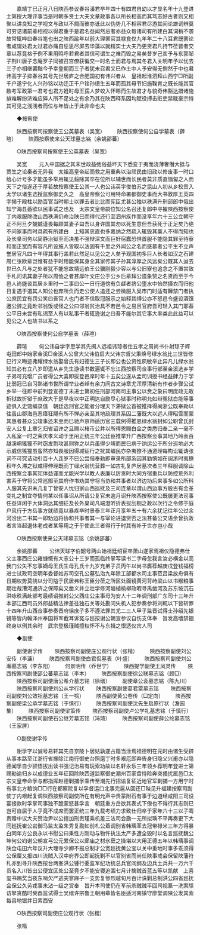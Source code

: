 <!-- { "loadSidebar": true } -->
　　嘉靖丁巳正月八日陜西参议春谷潘君卒年四十有四君自幼以才显名年十九登进士第授大理评事当是时朝多贤士大夫文章政事各以所长相高而其笃志好古者则又相聚以讲良知之学视文与政以不屑而彼亦诋此以伪势几不相容君尽游其间论雄词辨莫可穷诘诸前辈相视以得君重于是君名益闻然忌者亦益众每诸司有所建白其词稍不袭故常辄哗曰春谷笔也出之陜西踰年以前大理罢官其禄食仅九年年二十八耳君既罢论者咸谓处君太过君亦痛自惩思尽屏去华藻以就精实士大夫乃更贤君凡持节莅晋者交章以荐竟格于例不果用鸣呼若君者其信可谓生之难而毁之易矣昔岁己亥予与东郭邹子荆川唐子念庵罗子同被召宫僚获徧交一时名士而君与焉其冬君入关明年予以忧去三子亦相继罢黜今予幸登朝而三子者犹未召君又巳作土中人予安得无恻然于中也君讳高字子抑春谷其号先世居庐之合肥国初有讳兴者从　皇祖起淮泗拜山西宁□所副千户遂宁化人兴孙铭以功迁正千户铭孙璟生五年而孤其母节妇施鞠育之既长能其官数考军政第一君考也君方姙时母王孺人梦蛟入怀晤而生故君才与貌奇伟豁达措诸施排难解纷济难应猝人所不足处之有余乃其在陜西释系因均赋役搏击赃吏禁戢豪宗特其可见之浅浅者而位与年皆止于此非命也夫 

　　◆按察使 

　　陕西按察司按察使王公英墓表（吴宽） 
　　陜西按察使何公自学墓表（薛瑄） 
　　陜西按察使来公天球墓志铭（余姚邵蕃） 

　　○陕西按察司按察使王公英墓表（吴宽） 

　　吴宽 
　　元入中国据之其末世政益弛俗益坏天下悉变于夷而浇薄奢僭大抵与贾生之论秦者无异我　太祖高皇帝起而救之用重典以治顽民由旧政以修废事一时口给心计号多才能虽多举用辄见翦除其卒在位所以辅世而长民者莫非质直愊匐之人而天下之俗遂还于厚若故按察使王公其一人也公讳英字俊伯苏之昆山人初从乡校贡入太学以诸生选授监察御史久之　高皇帝察公可用特命署都御史事而大书敦厚王英四字揭于殿柱以励百官当时朝士以罪去者比比而宪臣尤甚公独以秩满升刑部郎中俄出知宁海县葢欲以民事试之也及　太宗文皇帝嗣位知公名召还复郎中寻擢陜西按察使丁内艰服除改山西秩满仍命治陕巳而得代还行至泗州疾作而没享年六十三公立朝守正不阿旦夕兢兢谨畏每顾其妻子曰吾以身许国其勿以死生意但吾获死于正足矣乃绝不问家事而时具疏有所建白　上知其忠直也多嘉纳之然疏入辄毁其藁人不得而知也及长臬司务以简静治狱至而决虽不强辩深文而巨奸宿蠧恐惧首服不能隐其罪至待寮和而正宽而有容凡所设施人皆取以法固有千里之外闻公之名而感慕者公平生不立声誉居官凡四十年得其事行盖若此然足以见公之人矣予观国初多巨人长者如汉之石建周仁张欧辈岂惟有益于时用能保其身全其家传其子孙其淳厚之风远矣公既其人迨去世已久凡与之处者犹不能忘故靖远伯王公骥刚毅少容以与公旧寮也追念之不置尝致手札问讯其妻子所以周恤之者甚厚叶文庄公于公乡后辈拜公遗象赞之名贤而至于今邑人尚能谈其居乡里时一二事曰公一日行道傍有负鹾者挤公堕水中怡然摄衣而归他日复遇于道其人知公也弃所负而走公使人追还之尝微服入吴市门时适有鞾禁门者执公庶民宜有罚公笑曰吾官人也门者不信取冠服示之始释其缚公亦不怒邑令盛设酒馔邀公辞之竟赴邻翁饭或怪之公曰邻翁贫治具不若邑令之易且官府吾可轻入其门耶葢公平日未尝有私谒至人有以私事干者辄逊谢之曰吾不能尔其它事大率类此此益可以见公之人也故书以系之 

　　○陜西按察使何公自学墓表（薛瑄） 

　　薛瑄 
　　何公讳自学字思学其先闽人远祖讳琼者仕五孝之周尚书仆射琼子辉屯田郎中始家金溪□金溪人公曾大父讳伯启大父讳宗哲父秉焕号绿水翁比三世皆修巳行义晦迹弗耀绿水翁娶曾氏有妇德生三子长即公也公资性夙敏举止异凡儿绿水翁知其必有立八岁即遣从乡先生游读书数遍辄不忘江西按察司佥事行部至金溪选乡学子弟可充增广员者得公大喜即拔登邑庠时年十五矣公遂从孟司训授书经益肆力于学比弱冠已自习熟诸书世所谓举业者绰有余力间古文诗章尤浑厚清新有作者步骤公试乡举一往即中前列登宣德丁未进士第初任刑部河南司主事公以贲之象曰明庶政无敢折狱故折狱于庶政大于是早夜以中正明达自励尽心狱事时称明允如辩冤狱白能等事迹俱入史馆编录值　朝廷选刑官之能者分理天下滞狱公首被推择得闽浙公既奉勑以往虽山郡海邑恶瘴狂飓有所不惮必亲至其地疏理其系囚二藩既大以远人得昭雪而蒙其惠者甚众公竣事还未至而巳驰声京师适历官三载例得推恩绿水翁封如公职曾氏封安人公复上章乞归省诏许之且赐以楮币公并以所得恩赐白金之类悉归奉二亲一毫不入私室一时之荣庆孝义动于里闬正统三年公廷臣推举升广西按察佥事其地乃岭表百越溪峒猺獞不时窃发剽攻甚则狝之以兵虽得少靖而民巳病于饷运公于所分巡地必大示威信猺獞虽蛮然亦知畏服因得减征行之扰其编民亦杂夷獠不通道理每构讼辄诪张词不可究诘动引百十人连岁不巳公尝偕奉勑即审录所部系囚其勤慎如在闽浙时夷獠积年久滞之狱咸得伸理既而丁绿水翁忧营葬一如古礼复庐居墓次者三年释服调除山西按察佥事其宪体益谨而尤能兴学以教人表廉以厉贪时大同方宿重兵以防控荒外利害系于守将公常巡部至其府作书劝其守将当协和共事者以济边功后来事多如公所料人服其先识未几复丁曾安人忧归家山西巡抚及三司连章以谓山西边事方殷古有金革变礼之制宜夺情何某以任事诏从所请公复官未逾月诏升陜西按察使公既屡更法司事任益详闲于大体洞达其细征及长外臬司凡端澄听折表拔刮剔之政以次行之令修于庭户风行于方岳事方就绩竟以暴疾卒时景泰三年正月享年五十有六余犹记往年公过余河汾出二书其一即劝边将协和共事者其一与宰论进退贤否之法甚备公又语余曾执政者言当起退休老成者某等用之于乎使此三者得行于时其有补于世亦岂小哉 

　　○陜西按察使来公天球墓志铭（余姚邵蕃） 

　　余姚邵蕃 
　　公讳天球字伯韶号两山始祖廷绍宦卒萧山遂家焉祖仪隐德弗仕父主事西庄公雍慷慨有大志公十三岁而孤临终掌写读书二字母忽我言汝必横金以高我门公矢不忘事嫡母王氏生母孔氏十九岁充弟子员丙午以尚书膺荐越庚戌登钱福榜进士试政司空明年委督姑苏司空孔公墓弘治九年除工部都水司主事莅吕梁放舟俱有日期权势莫挠以分司隘于民居弗称王臣分莅之所区处面镜黄河背峙梁山以书糇粮事期壮哉漕河通济之保障矣又凿义井立壮学修河塘植榆柳政暇寻禹凿河及苏东坡沉石洪咏秩满赴部考最绩诏推封公父西庄公主事母为安人十二年调刑部广东司十三年升本部江西司员外郎益精法律差往独石关等处勘问失机人犯参奏参将刘軏以下皆斩罪十四年升山西佥事参奏晋府徐庶子多不遵法罪其尤二三人甲子监晋试得士孙绍先银镜等皆内翰泽州奉国将军截耳诉冤与廵按谢公朝宣参议自伤支体奉　旨发高墙禁锢终身以例其余时　武宗登极瑾贼擅权怀不与东揖之恨适仪宾人司 

　　◆副使 

　　副使谢孚传 
　　陜西按察司副使庄公观行状（张楷） 
　　陜西按察副使刘公安传（李濂） 
　　陜西按察司副使白君侃墓表（叶盛） 
　　陜西按察司副使刘公瀚墓志铭（李东阳） 
　　何景明传（乔世宁） 
　　陕西提学副使王凤灵传 
　　陜西按察司副使邵公蕃墓志铭（李本） 
　　陜西按察副使徐公联墓志铭（顾□） 
　　陕西按察司副使唐公希介墓志铭（徐缙） 
　　副使章公衮墓志铭（陈九川） 
　　陜西按察司副使刘公从学行状 
　　陕西按察副使葛君覃墓志铭 
　　陜西按察司副使刘公效祖墓志铭（王一鹗） 
　　陜西副使黄公卷传（□定向） 
　　陜西按察副使梁公承学墓志铭（于慎行） 
　　陜西按察司副使沈先生启原行状（澹园集） 
　　陕西按察司副使梁策传 
　　陜西按察司副使卢公学礼墓志铭（于慎行） 
　　陕西按察司副使石公继芳墓志铭（冯琦） 
　　陜西按察司副使薛公纶墓志铭（王家屏） 

　　○副使谢孚传 

　　谢孚字以诚号易轩其先自京陵卜居姑孰遂占籍当涂焉祖德明在元时由诸生受辟从事本路至江浙行省掾除江南行御史台照磨丁时多艰厄即弃告身归隐父兴甫亦以隐德闻孚自少颕悟拔出读书强记治易有玩索功故以名轩永乐三年领乡荐明年登进士第赐勑谕归乡以成德业五年征回除陜西道监察御史潮州百家畬恃险奔突搔扰属邑□太宗文皇帝命孚与都指挥赵德剿捕孚乘传至潮先行招谕复征近地官军剿捕一方用宁时有事北方粮饷□□行在都察院复以孚督运口北事完扈从回还□陛见升福建按察司副使丁内艰起复调陜西按察司副使所在有明允声中贵蒙附石有事于边道经咸阳三司设宴接款时孚掌司事独不跪蒙怒甚孚言　朝廷重方岳欲其表式下僚也不得行其志则巳岂可自屈于人乎竟不成席而罢正统三年九载考绩力求致仕归卒于家年六十三以子骞贵赠中议大夫赞治尹以公擅加刑责瑾乘机差三法司会勘一无所拟瑀不平再奏更下大同廵抚崔公岩御马监太监朱秀复勘如前札公着调别省韩瑀革去冠带禄米三年方得暴白同年方公良永以书慰公曰秉性方刚动与物忤执法太严多遭全毁时以名言廵抚魏公坤何公钧谢公朝宣弓公元累保公以廊庙之材氷蘖之操堪以大用正德五年以韩瑀事调陕佥屯田六年议升大理寺少卿不报总制才公宽廵抚黄公宝以关中重地时事多乖须得公保厘又报四川流贼入汉中府界公即起抚剿不以官别省而尚任陜事戒会保留陜藩符札亦到寻升陜西按台两峯洪公锺行委监军纪功统总兵官阎纲及边兵土兵共一万六千员名入川皆出公便宜区处公至竟夕不能安寝追围七月计擒贼首蓝五等以凯献　上喜玺书赐奖当夜东哨欠严逃突寥麻子一支势复惨烈越旬月百计诛剿总制洪公四省廵抚会保公久劳戎事未沾一级之赏奉　旨升本司使仍在军前杀贼贼平回司视篆一洗案牍访拏贪酷时癸酉监试得士吴缙许宗鲁王朝用辈皆名臣适河南镇守廖堂调陕公发其索每县地银并日索西安 

　　○陜西按察司副使庄公观行状（张楷） 

　　张楷 
